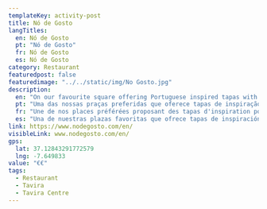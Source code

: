 ```yaml
---
templateKey: activity-post
title: Nó de Gosto 
langTitles:
  en: Nó de Gosto
  pt: "Nó de Gosto"
  fr: Nó de Gosto
  es: Nó de Gosto
category: Restaurant 
featuredpost: false
featuredimage: "../../static/img/No Gosto.jpg"
description: 
  en: "On our favourite square offering Portuguese inspired tapas with a little panache. Tel: 931 380 343"
  pt: "Uma das nossas praças preferidas que oferece tapas de inspiração portuguesa com um pouco de elegância. Tel: 931 380 343"
  fr: "Une de nos places préférées proposant des tapas d'inspiration portugaise avec un peu de panache. Tel: 931 380 343"
  es: "Una de nuestras plazas favoritas que ofrece tapas de inspiración portuguesa con un poco de garbo. Tel: 931 380 343"
link: https://www.nodegosto.com/en/
visibleLink: www.nodegosto.com/en/
gps:
  lat: 37.12843291772579
  lng: -7.649833
value: "€‎€‎"
tags:
  - Restaurant
  - Tavira
  - Tavira Centre
---
```


